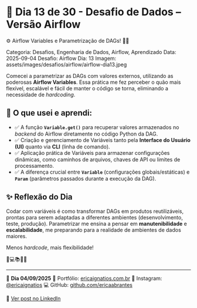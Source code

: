 # 🎯 Dia 13 de 30 - Desafio de Dados – Versão Airflow
⚙️ Airflow Variables e Parametrização de DAGs! 🧬💡

Categoria: Desafios, Engenharia de Dados, Airflow, Aprendizado
Data: 2025-09-04
Desafio: Airflow
Dia: 13
Imagem: assets/images/desafios/airflow/airflow-dia13.jpeg

Comecei a parametrizar as DAGs com valores externos, utilizando as poderosas **Airflow Variables**. Essa prática me fez perceber o quão mais flexível, escalável e fácil de manter o código se torna, eliminando a necessidade de *hardcoding*.

## 🧩 O que usei e aprendi:
- ✅ A função **`Variable.get()`** para recuperar valores armazenados no *backend* do Airflow diretamente no código Python da DAG.
- ✅ Criação e gerenciamento de Variáveis tanto pela **Interface do Usuário (UI)** quanto via **CLI** (linha de comando).
- ✅ Aplicação prática de Variáveis para armazenar configurações dinâmicas, como caminhos de arquivos, chaves de API ou limites de processamento.
- ✅ A diferença crucial entre **`Variable`** (configurações globais/estáticas) e **`Param`** (parâmetros passados durante a execução da DAG).

## ✨ Reflexão do Dia
Codar com variáveis é como transformar DAGs em produtos reutilizáveis, prontas para serem adaptadas a diferentes ambientes (desenvolvimento, teste, produção). Parametrizar me ensina a pensar em **manutenibilidade** e **escalabilidade**, me preparando para a realidade de ambientes de dados maiores.

Menos *hardcode*, mais flexibilidade!

💫💻📚🌸🎯

---

🦋 **Dia 04/09/2025**
📌 Portfólio: [ericaignatios.com.br](https://ericaignatios.com.br)
📸 Instagram: [@ericaignatios](https://instagram.com/ericaignatios)
💻 GitHub: [github.com/ericaabrantes](https://github.com/ericaabrantes)

🔗 [Ver post no LinkedIn](https://www.linkedin.com/posts/ericaabrantesignatios_airflow-estudos-dataengineer-activity-7370586909426802688-HTCF?utm_source=share&utm_medium=member_desktop&rcm=ACoAAD164bEBQp0olLnMAzq-FV4u5gT8pBJSSoc)